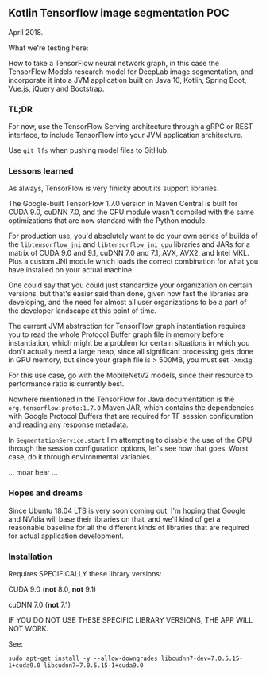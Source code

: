 ## Kotlin Tensorflow image segmentation POC

April 2018.

What we're testing here:

How to take a TensorFlow neural network graph, in this case the TensorFlow Models research
model for DeepLab image segmentation, and incorporate it into a JVM application built on 
Java 10, Kotlin, Spring Boot, Vue.js, jQuery and Bootstrap.

### TL;DR

For now, use the TensorFlow Serving architecture through a gRPC or REST interface, 
to include TensorFlow into your JVM application architecture.

Use `git lfs` when pushing model files to GitHub.

### Lessons learned

As always, TensorFlow is very finicky about its support libraries.

The Google-built TensorFlow 1.7.0 version in Maven Central is built for CUDA 9.0, cuDNN 7.0,
and the CPU module wasn't compiled with the same optimizations that are now standard with the
Python module.

For production use, you'd absolutely want to do your own series of builds of the 
`libtensorflow_jni` and `libtensorflow_jni_gpu` libraries and JARs for a matrix of 
CUDA 9.0 and 9.1, cuDNN 7.0 and 7.1, AVX, AVX2, and Intel MKL. Plus a custom JNI module 
which loads the correct combination for what you have installed on your actual machine.

One could say that you could just standardize your organization on certain versions, but that's
easier said than done, given how fast the libraries are developing, and the need for almost all
user organizations to be a part of the developer landscape at this point of time.

The current JVM abstraction for TensorFlow graph instantiation requires you to read the whole
Protocol Buffer graph file in memory before instantiation, which might be a problem for certain
situations in which you don't actually need a large heap, since all significant processing gets
done in GPU memory, but since your graph file is > 500MB, you must set `-Xmx1g`.

For this use case, go with the MobileNetV2 models, since their resource to performance ratio
is currently best. 

Nowhere mentioned in the TensorFlow for Java documentation is the `org.tensorflow:proto:1.7.0` 
Maven JAR, which contains the dependencies with Google Protocol Buffers that are required for
TF session configuration and reading any response metadata.

In `SegmentationService.start` I'm attempting to disable the use of the GPU through the session
configuration options, let's see how that goes. Worst case, do it through environmental variables.

... moar hear ...

### Hopes and dreams

Since Ubuntu 18.04 LTS is very soon coming out, I'm hoping that Google and NVidia will base their
libraries on that, and we'll kind of get a reasonable baseline for all the different kinds of
libraries that are required for actual application development.

### Installation

Requires SPECIFICALLY these library versions:

CUDA 9.0 (**not** 8.0, **not** 9.1)

cuDNN 7.0 (**not** 7.1)

IF YOU DO NOT USE THESE SPECIFIC LIBRARY VERSIONS, THE APP WILL NOT WORK.

See:

```
sudo apt-get install -y --allow-downgrades libcudnn7-dev=7.0.5.15-1+cuda9.0 libcudnn7=7.0.5.15-1+cuda9.0
```